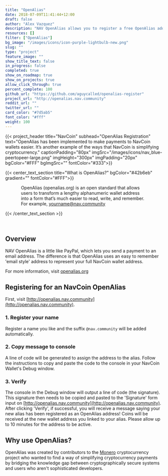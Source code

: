 ```yaml
---
title: "OpenAlias"
date: 2018-07-09T11:41:44+12:00
draft: false
author: "Alex Vazquez"
description: "NAV OpenAlias allows you to register a free OpenAlias address and link it to your real NavCoin address using a unique 'email style' user name."
resources: []
filter: ["OpenAlias"]
bg_image: "/images/icons/icon-purple-lightbulb-new.png"
slug: ""
type: "project"
feature_image: ""
show_title_text: false
in_progress: false
completed: true
show_on_roadmap: true
show_on_projects: true
allow_click_through: true
percent_complete: 100
github_url: "https://github.com/aguycalled/openalias-register"
project_url: "http://openalias.nav.community"
reddit_url: ""
twitter_url: ""
card_color: "#7d5ab5"
font_color: "#fff"
weight: 100
---
```


{{< project_header
    title="NavCoin"
    subhead="OpenAlias Registration"
    text="OpenAlias has been implemented to make payments to NavCoin wallets easier. It’s another example of the ways that NavCoin is simplifying cryptocurrency."
    captionPadding="80px"
    imgSrc="/images/icons/nav_blue-peertopeer-large.png"
    imgHeight="300px"
    imgPadding="20px"
    bgColor="#FFF"
    bgImgSrc=""
    fontColor="#333">}}

{{< center_text_section
    title="What is OpenAlias?"
    bgColor="#42b6eb"
    gradient=""
    fontColor="#FFF">}}
    <div style="width: 80%; margin: 0 auto;">
    <p>OpenAlias (openalias.org) is an open standard that allows users to transform a lengthy alphanumeric wallet address into a form that’s much easier to read, write, and remember. For example, yourname@nav.community</p>
    </div>
{{< /center_text_section >}}

<br />
<section class="container">

## Overview

NAV OpenAlias is a little like PayPal, which lets you send a payment to an email address. The difference is that OpenAlias uses an easy to remember 'email style' address to represent your full NavCoin wallet address.

For more information, visit [openalias.org](https://openalias.org/)

## Registering for an NavCoin OpenAlias

First, visit [http://openalias.nav.community](http://openalias.nav.community).

### 1. Register your name

Register a name you like and the suffix `@nav.community` will be added automatically.

### 2. Copy message to console

A line of code will be generated to assign the address to the alias. Follow the instructions to copy and paste the code to the console in your NavCoin Wallet's Debug window.

### 3. Verify

The console in the Debug window will output a line of code (the signature). This signature then needs to be copied and pasted to the 'Signature' form input on [http://openalias.nav.community](http://openalias.nav.community). After clicking 'Verify', if successful, you will receive a message saying your new alias has been registered as an OpenAlias address! Coins will be received at the new wallet address you linked to your alias. Please allow up to 10 minutes for the address to be active.


## Why use OpenAlias?

OpenAlias was created by contributors to the [Monero](https://getmonero.org/) cryptocurrency project who wanted to find a way of simplifying cryptocurrency payments by bridging the knowledge gap between cryptographically secure systems and users who aren't sophisticated developers.
